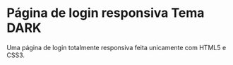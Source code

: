 # Página de login responsiva Tema DARK
 Uma página de login totalmente responsiva feita unicamente com HTML5 e CSS3.
